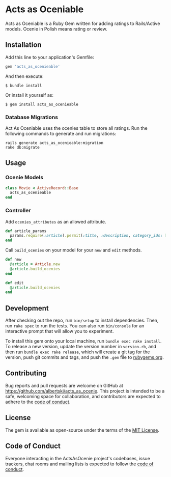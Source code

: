 # Acts as Oceniable

Acts as Oceniable is a Ruby Gem written for adding ratings to Rails/Active
models. Ocenie in Polish means rating or review.

## Installation

Add this line to your application's Gemfile:

```ruby
gem 'acts_as_ocenieable'
```

And then execute:

    $ bundle install

Or install it yourself as:

    $ gem install acts_as_ocenieable

### Database Migrations

Act As Oceniable uses the ocenies table to store all ratings. Run the following
commands to generate and run migrations:

    rails generate acts_as_ocenieable:migration
    rake db:migrate

## Usage

### Ocenie Models

```ruby
class Movie < ActiveRecord::Base
  acts_as_ocenieable
end
```

### Controller

Add `ocenies_attributes` as an allowed attribute.

```ruby
def article_params
  params.require(:article).permit(:title, :description, category_ids: [], ocenies_attributes: {})
end
```

Call `build_ocenies` on your model for your `new` and `edit` methods.

```ruby
def new
  @article = Article.new
  @article.build_ocenies
end

def edit
  @article.build_ocenies
end
```

## Development

After checking out the repo, run `bin/setup` to install dependencies. Then, run `rake spec` to run the tests. You can also run `bin/console` for an interactive prompt that will allow you to experiment.

To install this gem onto your local machine, run `bundle exec rake install`. To release a new version, update the version number in `version.rb`, and then run `bundle exec rake release`, which will create a git tag for the version, push git commits and tags, and push the `.gem` file to [rubygems.org](https://rubygems.org).

## Contributing

Bug reports and pull requests are welcome on GitHub at https://github.com/albertski/acts_as_ocenie. This project is intended to be a safe, welcoming space for collaboration, and contributors are expected to adhere to the [code of conduct](https://github.com/albertski/acts_as_ocenie/blob/master/CODE_OF_CONDUCT.md).


## License

The gem is available as open-source under the terms of the [MIT License](https://opensource.org/licenses/MIT).

## Code of Conduct

Everyone interacting in the ActsAsOcenie project's codebases, issue trackers, chat rooms and mailing lists is expected to follow the [code of conduct](https://github.com/albertski/acts_as_ocenie/blob/master/CODE_OF_CONDUCT.md).
